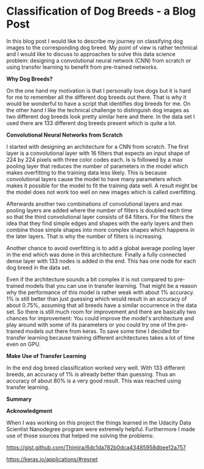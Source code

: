 # Classification of Dog Breeds - a Blog Post

In this blog post I would like to describe my journey on classifying dog images to the corresponding dog breed. My point of view is rather technical and I would like to discuss to approaches to solve this data science problem: designing a convolutional neural network (CNN) from scratch or using transfer learning to benefit from pre-trained networks.

**Why Dog Breeds?**

On the one hand my motivation is that I personally love dogs but it is hard for me to remember all the different dog breeds out there. That is why it would be wonderful to have a script that identifies dog breeds for me. On the other hand I like the technical challenge to distinguish dog images as two different dog breeds look pretty similar here and there. In the data set I used there are 133 different dog breeds present which is quite a lot.

**Convolutional Neural Networks from Scratch**

I started with designing an architecture for a CNN from scratch. The first layer is a convolutional layer with 16 filters that expects an input shape of 224 by 224 pixels with three color codes each. Is is followed by a max pooling layer that reduces the number of parameters in the model which makes overfitting to the training data less likely. This is because convolutional layers cause the model to have many parameters which makes it possible for the model to fit the training data well. A result might be the model does not work too well on new images which is called overfitting.

Afterwards another two combinations of convolutional layers and max pooling layers are added where the number of filters is doubled each time so that the third convolutional layer consists of 64 filters. For the filters the idea that they find simple edges and shapes with the early layers and then combine those simple shapes into more complex shapes which happens in the later layers. That is why the number of filters is increasing.

Another chance to avoid overfitting is to add a global average pooling layer in the end which was done in this architecture. Finally a fully connected dense layer with 133 nodes is added in the end. This has one node for each dog breed in the data set.

Even if the architecture sounds a bit complex it is not compared to pre-trained models that you can use in transfer learning. That might be a reason why the performance of this model is rather weak with about 1% accuracy. 1% is still better than just guessing which would result in an accuracy of about 0.75%, assuming that all breeds have a similar occurrence in the data set. So there is still much room for improvement and there are basically two chances for improvement: You could improve the model's architecture and play around with some of its parameters or you could try one of the pre-trained models out there from keras. To save some time I decided for transfer learning because training different architectures takes a lot of time even on GPU.

**Make Use of Transfer Learning**

In the end dog breed classification worked very well. With 133 different breeds, an accuracy of 1% is already better than guessing.
Thus an accuracy of about 80% is a very good result. This was reached using transfer learning.

**Summary**

**Acknowledgment**

When I was working on this project the things learned in the Udacity Data Scientist Nanodegree program were extremely helpful.
Furthermore I made use of those sources that helped me solving the problems:

https://gist.github.com/Thimira/6dc1da782b0dca43485958dbee12a757

https://keras.io/applications/#resnet